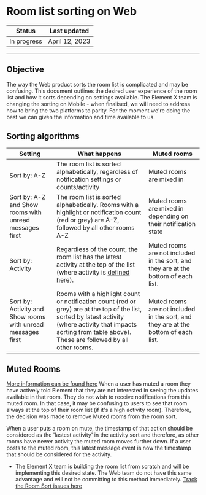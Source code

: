 # Room list sorting on Web 

| Status | Last updated |
|--|--|
| In progress | April 12, 2023 |

<hr />

## Objective

The way the Web product sorts the room list is complicated and may be confusing. This document outlines the desired user experience of the room list and how it sorts depending on settings available.
The Element X team is changing the sorting on Mobile - when finalised, we will need to address how to bring the two platforms to parity. For the moment we're doing the best we can given the information and time available to us. 

## Sorting algorithms

| Setting | What happens | Muted rooms | 
|---|---|---|
| Sort by: A-Z | The room list is sorted alphabetically, regardless of notification settings or counts/activity | Muted rooms are mixed in |
| Sort by: A-Z and Show rooms with unread messages first | The room list is sorted alphabetically. Rooms with a highlight or notification count (red or grey) are A-Z, followed by all other rooms A-Z | Muted rooms are mixed in depending on their notification state |
| Sort by: Activity | Regardless of the count, the room list has the latest activity at the top of the list (where activity is [defined here](https://docs.google.com/document/d/1ryZjVuYBSfsu4e6fqYHIC9hJhY-aEWukcWMig1ewRA4/edit?usp=sharing)). | Muted rooms are not included in the sort, and they are at the bottom of each list. |
| Sort by: Activity and Show rooms with unread messages first | Rooms with a highlight count or notification count (red or grey) are at the top of the list, sorted by latest activity (where activity that impacts sorting from table above). These are followed by all other rooms. | Muted rooms are not included in the sort, and they are at the bottom of each list. |

## Muted Rooms
[More information can be found here](https://docs.google.com/document/d/1J6-XyVQsthkylffD20UrCFbWF_g9mao8JS2bhn5z1SU/edit#bookmark=id.4zqm2egzql0b)
When a user has muted a room they have actively told Element that they are not interested in seeing the updates available in that room. They do not wish to receive notifications from this muted room. In that case, it may be confusing to users to see that room always at the top of their room list (if it's a high activity room). Therefore, the decision was made to remove Muted rooms from the room sort. 

When a user puts a room on mute, the timestamp of that action should be considered as the 'lastest activity' in the activity sort and therefore, as other rooms have newer activity the muted room moves further down. If a user posts to the muted room, this latest message event is now the timestamp that should be considered for the activity. 
- The Element X team is building the room list from scratch and will be implementing this desired state. The Web team do not have this same advantage and will not be committing to this method immediately. [Track the Room Sort issues here](https://github.com/vector-im/element-web/issues/25032)
